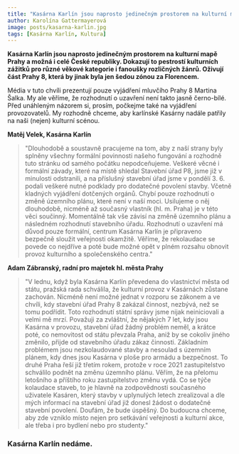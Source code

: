 ```yaml
---
title: "Kasárna Karlín jsou naprosto jedinečným prostorem na kulturní mapě Prahy"
author: Karolína Gattermayerová
image: posts/kasarna-karlin.jpg
tags: [Kasárna Karlín, Kultura]
---
```


**Kasárna Karlín jsou naprosto jedinečným prostorem na kulturní mapě Prahy a možná i celé České republiky. Dokazují to pestrostí kulturních zážitků pro různé věkové kategorie i fanoušky rozličných žánrů. Oživují část Prahy 8, která by jinak byla jen šedou zónou za Florencem.** 

Média v tuto chvíli prezentují pouze vyjádření mluvčího Prahy 8 Martina Šalka. My ale věříme, že rozhodnutí o uzavření není takto jasně černo-bílé. Před unáhleným názorem si, prosím, počkejme také na vyjádření provozovatelů. My rozhodně chceme, aby karlínské Kasárny nadále patřily na naši (nejen) kulturní scénou. 

**Matěj Velek, Kasárna Karlín**
>"Dlouhodobě a soustavně pracujeme na tom, aby z naší strany byly splněny všechny formální povinnosti našeho fungování a rozhodně tuto stránku od samého počátku nepodceňujeme. Veškeré věcné i formální závady, které na místě shledal Stavební úřad P8, jsme již v minulosti odstranili, a na příslušný stavební úřad jsme v pondělí 3. 6. podali veškeré nutné podklady pro dodatečné povolení stavby. Včetně kladných vyjádření dotčených orgánů. Chybí pouze rozhodnutí o změně územního plánu, které není v naší moci. Usilujeme o něj dlouhodobě, nicméně až současný vlastník (hl. m. Praha) je v této věci součinný. Momentálně tak vše závisí na změně územního plánu a následném rozhodnutí stavebního úřadu. Rozhodnutí o uzavření má důvod pouze formální, centrum Kasárna Karlín je připraveno bezpečně sloužit veřejnosti okamžitě. Věříme, že rekolaudace se povede co nejdříve a poté bude možné opět v plném rozsahu obnovit provoz kulturního a společenského centra."

**Adam Zábranský, radní pro majetek hl. města Prahy**
>"V lednu, když byla Kasárna Karlín převedena do vlastnictví města od státu, pražská rada schválila, že kulturní provoz v Kasárnách zůstane zachován. Nicméně není možné jednat v rozporu se zákonem a ve chvíli, kdy stavební úřad Prahy 8 zakázal činnost, nezbývá, než se tomu podřídit. Toto rozhodnutí státní správy jsme nijak neiniciovali a velmi mě mrzí. Považuji za zvláštní, že nějakých 7 let, kdy jsou Kasárna v provozu, stavební úřad žádný problém neměl, a krátce poté, co nemovitost od státu převzala Praha, aniž by se cokoliv jiného změnilo, přijde od stavebního úřadu zákaz činnosti. Základním problémem jsou nezkolaudované stavby a nesoulad s územním plánem, kdy dnes jsou Kasárna v ploše pro armádu a bezpečnost. To druhé Praha řeší již třetím rokem, protože v roce 2021 zastupitelstvo schválilo podnět na změnu územního plánu. Věřím, že na přelomu letošního a příštího roku zastupitelstvo změnu vydá. 
Co se týče kolaudace staveb, to je hlavně na zodpovědnosti současného uživatele Kasáren, který stavby v uplynulých letech zrealizoval a dle mých informací na stavební úřad již donesl žádost o dodatečné stavební povolení. Doufám, že bude úspěšný. Do budoucna chceme, aby zde vzniklo místo nejen pro setkávání veřejnosti a kulturní akce, ale třeba i pro bydlení nebo pro studenty."

### Kasárna Karlín nedáme.
